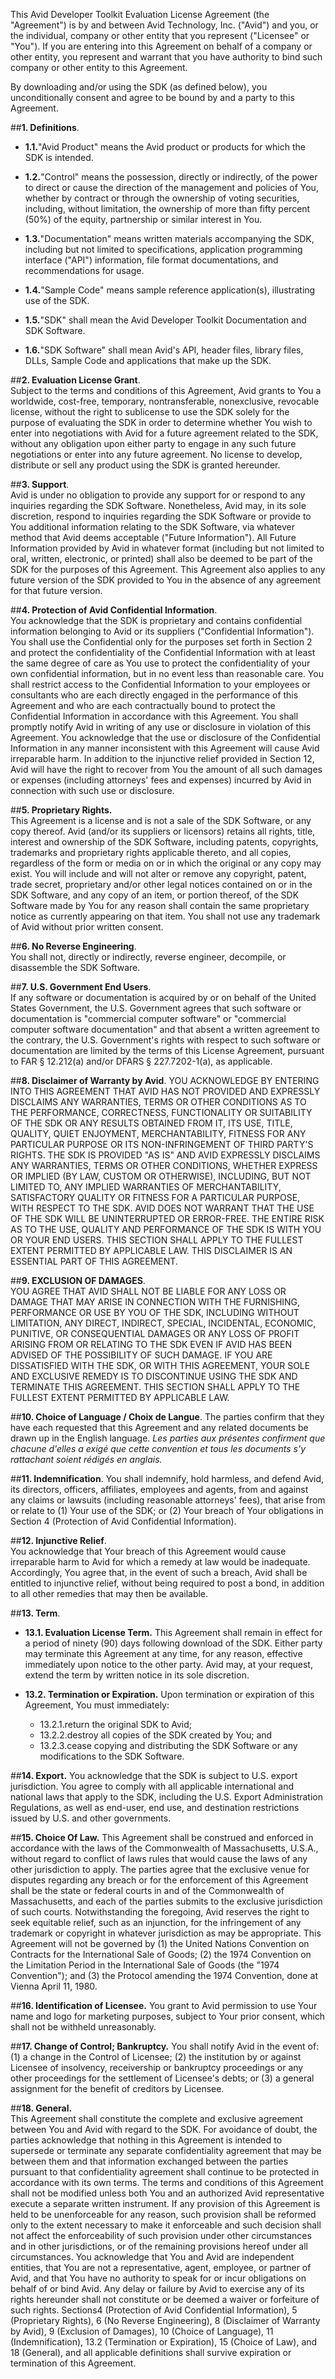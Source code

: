 This Avid Developer Toolkit Evaluation License Agreement (the &quot;Agreement&quot;) is by and between Avid Technology, Inc. (&quot;Avid&quot;) and you, or the individual, company or other entity that you represent (&quot;Licensee&quot; or &quot;You&quot;).  If you are entering into this Agreement on behalf of a company or other entity, you represent and warrant that you have authority to bind such company or other entity to this Agreement.

By downloading and/or using the SDK (as defined below), you unconditionally consent and agree to be bound by and a party to this Agreement.

##**1. Definitions**.

- **1.1.**&quot;Avid Product&quot; means the Avid product or products for which the SDK is intended.

- **1.2.**&quot;Control&quot; means the possession, directly or indirectly, of the power to direct or cause the direction of the management and policies of You, whether by contract or through the ownership of voting securities, including, without limitation, the ownership of more than fifty percent (50%) of the equity, partnership or similar interest in You.

- **1.3.**&quot;Documentation&quot; means written materials accompanying the SDK, including but not limited to specifications, application programming interface (&quot;API&quot;) information, file format documentations, and recommendations for usage.

- **1.4.**&quot;Sample Code&quot; means sample reference application(s), illustrating use of the SDK.

- **1.5.**&quot;SDK&quot; shall mean the Avid Developer Toolkit Documentation and SDK Software.

- **1.6.**&quot;SDK Software&quot; shall mean Avid&#39;s API, header files, library files, DLLs, Sample Code and applications that make up the SDK.

##**2. Evaluation License Grant**.  
Subject to the terms and conditions of this Agreement, Avid grants to You a worldwide, cost-free, temporary, nontransferable, nonexclusive, revocable license, without the right to sublicense to use the SDK solely for the purpose of evaluating the SDK in order to determine whether You wish to enter into negotiations with Avid for a future agreement related to the SDK, without any obligation upon either party to engage in any such future negotiations or enter into any future agreement.  No license to develop, distribute or sell any product using the SDK is granted hereunder.

##**3. Support**.  
Avid is under no obligation to provide any support for or respond to any inquiries regarding the SDK Software.  Nonetheless, Avid may, in its sole discretion, respond to inquiries regarding the SDK Software or provide to You additional information relating to the SDK Software, via whatever method that Avid deems acceptable (&quot;Future Information&quot;).  All Future Information provided by Avid in whatever format (including but not limited to oral, written, electronic, or printed) shall also be deemed to be part of the SDK for the purposes of this Agreement.  This Agreement also applies to any future version of the SDK provided to You in the absence of any agreement for that future version.

##**4. Protection of Avid Confidential Information**.  
You acknowledge that the SDK is proprietary and contains confidential information belonging to Avid or its suppliers (&quot;Confidential Information&quot;). You shall use the Confidential only for the purposes set forth in Section 2 and protect the confidentiality of the Confidential Information with at least the same degree of care as You use to protect the confidentiality of your own confidential information, but in no event less than reasonable care. You shall restrict access to the Confidential Information to your employees or consultants who are each directly engaged in the performance of this Agreement and who are each contractually bound to protect the Confidential Information in accordance with this Agreement. You shall promptly notify Avid in writing of any use or disclosure in violation of this Agreement. You acknowledge that the use or disclosure of the Confidential Information in any manner inconsistent with this Agreement will cause Avid irreparable harm.  In addition to the injunctive relief provided in Section 12, Avid will have the right to recover from You the amount of all such damages or expenses (including attorneys&#39; fees and expenses) incurred by Avid in connection with such use or disclosure.

##**5. Proprietary Rights.**  
This Agreement is a license and is not a sale of the SDK Software, or any copy thereof. Avid (and/or its suppliers or licensors) retains all rights, title, interest and ownership of the SDK Software, including patents, copyrights, trademarks and proprietary rights applicable thereto, and all copies, regardless of the form or media on or in which the original or any copy may exist.  You will include and will not alter or remove any copyright, patent, trade secret, proprietary and/or other legal notices contained on or in the SDK Software, and any copy of an item, or portion thereof, of the SDK Software made by You for any reason shall contain the same proprietary notice as currently appearing on that item.  You shall not use any trademark of Avid without prior written consent.

##**6. No Reverse Engineering**.  
You shall not, directly or indirectly, reverse engineer, decompile, or disassemble the SDK Software.

##**7. U.S. Government End Users**.  
If any software or documentation is acquired by or on behalf of the United States Government, the U.S. Government agrees that such software or documentation is &quot;commercial computer software&quot; or &quot;commercial computer software documentation&quot; and that absent a written agreement to the contrary, the U.S. Government&#39;s rights with respect to such software or documentation are limited by the terms of this License Agreement, pursuant to FAR § 12.212(a) and/or DFARS § 227.7202-1(a), as applicable.

##**8. Disclaimer of Warranty by Avid**. 
YOU ACKNOWLEDGE BY ENTERING INTO THIS AGREEMENT THAT AVID HAS NOT PROVIDED AND EXPRESSLY DISCLAIMS ANY WARRANTIES, TERMS OR OTHER CONDITIONS AS TO THE PERFORMANCE, CORRECTNESS, FUNCTIONALITY OR SUITABILITY OF THE SDK OR ANY RESULTS OBTAINED FROM IT, ITS USE, TITLE, QUALITY, QUIET ENJOYMENT, MERCHANTABILITY, FITNESS FOR ANY PARTICULAR PURPOSE OR ITS NON-INFRINGEMENT OF THIRD PARTY&#39;S RIGHTS.  THE SDK IS PROVIDED &quot;AS IS&quot; AND AVID EXPRESSLY DISCLAIMS ANY WARRANTIES, TERMS OR OTHER CONDITIONS, WHETHER EXPRESS OR IMPLIED (BY LAW, CUSTOM OR OTHERWISE), INCLUDING, BUT NOT LIMITED TO, ANY IMPLIED WARRANTIES OF MERCHANTABILITY, SATISFACTORY QUALITY OR FITNESS FOR A PARTICULAR PURPOSE, WITH RESPECT TO THE SDK.  AVID DOES NOT WARRANT THAT THE USE OF THE SDK WILL BE UNINTERRUPTED OR ERROR-FREE.  THE ENTIRE RISK AS TO THE USE, QUALITY AND PERFORMANCE OF THE SDK IS WITH YOU OR YOUR END USERS. THIS SECTION SHALL APPLY TO THE FULLEST EXTENT PERMITTED BY APPLICABLE LAW.  THIS DISCLAIMER IS AN ESSENTIAL PART OF THIS AGREEMENT.

##**9. EXCLUSION OF DAMAGES**.  
YOU AGREE THAT AVID SHALL NOT BE LIABLE FOR ANY LOSS OR DAMAGE THAT MAY ARISE IN CONNECTION WITH THE FURNISHING, PERFORMANCE OR USE BY YOU OF THE SDK, INCLUDING WITHOUT LIMITATION, ANY DIRECT, INDIRECT, SPECIAL, INCIDENTAL, ECONOMIC, PUNITIVE, OR CONSEQUENTIAL DAMAGES OR ANY LOSS OF PROFIT ARISING FROM OR RELATING TO THE SDK EVEN IF AVID HAS BEEN ADVISED OF THE POSSIBILITY OF SUCH DAMAGE. IF YOU ARE DISSATISFIED WITH THE SDK, OR WITH THIS AGREEMENT, YOUR SOLE AND EXCLUSIVE REMEDY IS TO DISCONTINUE USING THE SDK AND TERMINATE THIS AGREEMENT.  THIS SECTION SHALL APPLY TO THE FULLEST EXTENT PERMITTED BY APPLICABLE LAW.

##**10. Choice of Language / Choix de Langue**.
The parties confirm that they have each requested that this Agreement and any related documents be drawn up in the English language.  _Les parties aux présentes confirment que chacune d&#39;elles a exigé que cette convention et tous les documents s&#39;y rattachant soient rédigés en anglais._

##**11. Indemnification**. 
You shall indemnify, hold harmless, and defend Avid, its directors, officers, affiliates, employees and agents, from and against any claims or lawsuits (including reasonable attorneys&#39; fees), that arise from or relate to (1) Your use of the SDK; or (2) Your breach of Your obligations in Section 4 (Protection of Avid Confidential Information).

##**12. Injunctive Relief**.  
You acknowledge that Your breach of this Agreement would cause irreparable harm to Avid for which a remedy at law would be inadequate.  Accordingly, You agree that, in the event of such a breach, Avid shall be entitled to injunctive relief, without being required to post a bond, in addition to all other remedies that may then be available.

##**13. Term**.

- **13.1. Evaluation License Term.**  This Agreement shall remain in effect for a period of ninety (90) days following download of the SDK.  Either party may terminate this Agreement at any time, for any reason, effective immediately upon notice to the other party.  Avid may, at your request, extend the term by written notice in its sole discretion.

- **13.2. Termination or Expiration.**  Upon termination or expiration of this Agreement, You must immediately:

    - 13.2.1.return the original SDK to Avid;
    - 13.2.2.destroy all copies of the SDK created by You; and
    - 13.2.3.cease copying and distributing the SDK Software or any modifications to the SDK Software.

##**14. Export.** 
You acknowledge that the SDK is subject to U.S. export jurisdiction. You agree to comply with all applicable international and national laws that apply to the SDK, including the U.S. Export Administration Regulations, as well as end-user, end use, and destination restrictions issued by U.S. and other governments.

##**15. Choice Of Law.** 
This Agreement shall be construed and enforced in accordance with the laws of the Commonwealth of Massachusetts, U.S.A., without regard to conflict of laws rules that would cause the laws of any other jurisdiction to apply. The parties agree that the exclusive venue for disputes regarding any breach or for the enforcement of this Agreement shall be the state or federal courts in and of the Commonwealth of Massachusetts, and each of the parties submits to the exclusive jurisdiction of such courts.  Notwithstanding the foregoing, Avid reserves the right to seek equitable relief, such as an injunction, for the infringement of any trademark or copyright in whatever jurisdiction as may be appropriate. This Agreement will not be governed by (1) the United Nations Convention on Contracts for the International Sale of Goods; (2) the 1974 Convention on the Limitation Period in the International Sale of Goods (the &quot;1974 Convention&quot;); and (3) the Protocol amending the 1974 Convention, done at Vienna April 11, 1980.

##**16. Identification of Licensee.** 
You grant to Avid permission to use Your name and logo for marketing purposes, subject to Your prior consent, which shall not be withheld unreasonably.

##**17. Change of Control; Bankruptcy.** 
You shall notify Avid in the event of: (1) a change in the Control of Licensee; (2) the institution by or against Licensee of insolvency, receivership or bankruptcy proceedings or any other proceedings for the settlement of Licensee&#39;s debts; or (3) a general assignment for the benefit of creditors by Licensee.

##**18. General.**  
This Agreement shall constitute the complete and exclusive agreement between You and Avid with regard to the SDK.  For avoidance of doubt, the parties acknowledge that nothing in this Agreement is intended to supersede or terminate any separate confidentiality agreement that may be between them and that information exchanged between the parties pursuant to that confidentiality agreement shall continue to be protected in accordance with its own terms.  The terms and conditions of this Agreement shall not be modified unless both You and an authorized Avid representative execute a separate written instrument. If any provision of this Agreement is held to be unenforceable for any reason, such provision shall be reformed only to the extent necessary to make it enforceable and such decision shall not affect the enforceability of such provision under other circumstances and in other jurisdictions, or of the remaining provisions hereof under all circumstances. You acknowledge that You and Avid are independent entities, that You are not a representative, agent, employee, or partner of Avid, and that You have no authority to speak for or incur obligations on behalf of or bind Avid.  Any delay or failure by Avid to exercise any of its rights hereunder shall not constitute or be deemed a waiver or forfeiture of such rights.  Sections4 (Protection of Avid Confidential Information), 5 (Proprietary Rights), 6 (No Reverse Engineering), 8 (Disclaimer of Warranty by Avid), 9 (Exclusion of Damages), 10 (Choice of Language), 11 (Indemnification), 13.2 (Termination or Expiration), 15 (Choice of Law), and 18 (General), and all applicable definitions shall survive expiration or termination of this Agreement.